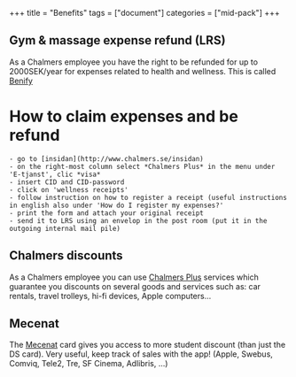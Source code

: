 +++
title =  "Benefits"
tags = ["document"]
categories = ["mid-pack"]
+++


## Gym & massage expense refund (LRS)

As a Chalmers employee you have the right to be refunded for up to 2000SEK/year for expenses related to health and wellness. 
This is called [Benify](https://www.benify.se/fps/welcomeCustomer.do?nav.id=520)

# How to claim expenses and be refund

	- go to [insidan](http://www.chalmers.se/insidan) 
	- on the right-most column select *Chalmers Plus* in the menu under 'E-tjanst', clic *visa*
	- insert CID and CID-password
	- click on 'wellness receipts'
	- follow instruction on how to register a receipt (useful instructions in english also under 'How do I register my expenses?'
	- print the form and attach your original receipt
	- send it to LRS using an envelop in the post room (put it in the outgoing internal mail pile)

## Chalmers discounts

As a Chalmers employee you can use [Chalmers Plus](http://plus.portal.chalmers.se/) services which guarantee you discounts on several goods and services such as: 
car rentals, travel trolleys, hi-fi devices, Apple computers...


## Mecenat

The [Mecenat](https://mecenat.com/se/om-mecenat/vara-kort) card gives you access to more student discount (than just the DS card). Very useful, keep track of sales with the app!
(Apple, Swebus, Comviq, Tele2, Tre, SF Cinema, Adlibris, ...)
